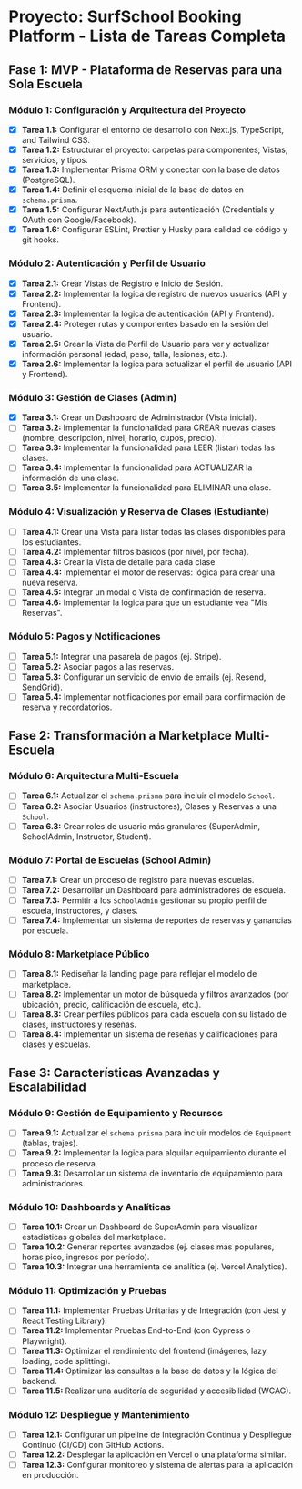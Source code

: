 # Proyecto: SurfSchool Booking Platform - Lista de Tareas Completa

## Fase 1: MVP - Plataforma de Reservas para una Sola Escuela

### Módulo 1: Configuración y Arquitectura del Proyecto
- [x] **Tarea 1.1:** Configurar el entorno de desarrollo con Next.js, TypeScript, and Tailwind CSS.
- [x] **Tarea 1.2:** Estructurar el proyecto: carpetas para componentes, Vistas, servicios, y tipos.
- [x] **Tarea 1.3:** Implementar Prisma ORM y conectar con la base de datos (PostgreSQL).
- [x] **Tarea 1.4:** Definir el esquema inicial de la base de datos en `schema.prisma`.
- [x] **Tarea 1.5:** Configurar NextAuth.js para autenticación (Credentials y OAuth con Google/Facebook).
- [x] **Tarea 1.6:** Configurar ESLint, Prettier y Husky para calidad de código y git hooks.

### Módulo 2: Autenticación y Perfil de Usuario
- [x] **Tarea 2.1:** Crear Vistas de Registro e Inicio de Sesión.
- [x] **Tarea 2.2:** Implementar la lógica de registro de nuevos usuarios (API y Frontend).
- [x] **Tarea 2.3:** Implementar la lógica de autenticación (API y Frontend).
- [x] **Tarea 2.4:** Proteger rutas y componentes basado en la sesión del usuario.
- [x] **Tarea 2.5:** Crear la Vista de Perfil de Usuario para ver y actualizar información personal (edad, peso, talla, lesiones, etc.).
- [x] **Tarea 2.6:** Implementar la lógica para actualizar el perfil de usuario (API y Frontend).

### Módulo 3: Gestión de Clases (Admin)
- [x] **Tarea 3.1:** Crear un Dashboard de Administrador (Vista inicial).
- [ ] **Tarea 3.2:** Implementar la funcionalidad para CREAR nuevas clases (nombre, descripción, nivel, horario, cupos, precio).
- [ ] **Tarea 3.3:** Implementar la funcionalidad para LEER (listar) todas las clases.
- [ ] **Tarea 3.4:** Implementar la funcionalidad para ACTUALIZAR la información de una clase.
- [ ] **Tarea 3.5:** Implementar la funcionalidad para ELIMINAR una clase.

### Módulo 4: Visualización y Reserva de Clases (Estudiante)
- [ ] **Tarea 4.1:** Crear una Vista para listar todas las clases disponibles para los estudiantes.
- [ ] **Tarea 4.2:** Implementar filtros básicos (por nivel, por fecha).
- [ ] **Tarea 4.3:** Crear la Vista de detalle para cada clase.
- [ ] **Tarea 4.4:** Implementar el motor de reservas: lógica para crear una nueva reserva.
- [ ] **Tarea 4.5:** Integrar un modal o Vista de confirmación de reserva.
- [ ] **Tarea 4.6:** Implementar la lógica para que un estudiante vea "Mis Reservas".

### Módulo 5: Pagos y Notificaciones
- [ ] **Tarea 5.1:** Integrar una pasarela de pagos (ej. Stripe).
- [ ] **Tarea 5.2:** Asociar pagos a las reservas.
- [ ] **Tarea 5.3:** Configurar un servicio de envío de emails (ej. Resend, SendGrid).
- [ ] **Tarea 5.4:** Implementar notificaciones por email para confirmación de reserva y recordatorios.

## Fase 2: Transformación a Marketplace Multi-Escuela

### Módulo 6: Arquitectura Multi-Escuela
- [ ] **Tarea 6.1:** Actualizar el `schema.prisma` para incluir el modelo `School`.
- [ ] **Tarea 6.2:** Asociar Usuarios (instructores), Clases y Reservas a una `School`.
- [ ] **Tarea 6.3:** Crear roles de usuario más granulares (SuperAdmin, SchoolAdmin, Instructor, Student).

### Módulo 7: Portal de Escuelas (School Admin)
- [ ] **Tarea 7.1:** Crear un proceso de registro para nuevas escuelas.
- [ ] **Tarea 7.2:** Desarrollar un Dashboard para administradores de escuela.
- [ ] **Tarea 7.3:** Permitir a los `SchoolAdmin` gestionar su propio perfil de escuela, instructores, y clases.
- [ ] **Tarea 7.4:** Implementar un sistema de reportes de reservas y ganancias por escuela.

### Módulo 8: Marketplace Público
- [ ] **Tarea 8.1:** Rediseñar la landing page para reflejar el modelo de marketplace.
- [ ] **Tarea 8.2:** Implementar un motor de búsqueda y filtros avanzados (por ubicación, precio, calificación de escuela, etc.).
- [ ] **Tarea 8.3:** Crear perfiles públicos para cada escuela con su listado de clases, instructores y reseñas.
- [ ] **Tarea 8.4:** Implementar un sistema de reseñas y calificaciones para clases y escuelas.

## Fase 3: Características Avanzadas y Escalabilidad

### Módulo 9: Gestión de Equipamiento y Recursos
- [ ] **Tarea 9.1:** Actualizar el `schema.prisma` para incluir modelos de `Equipment` (tablas, trajes).
- [ ] **Tarea 9.2:** Implementar la lógica para alquilar equipamiento durante el proceso de reserva.
- [ ] **Tarea 9.3:** Desarrollar un sistema de inventario de equipamiento para administradores.

### Módulo 10: Dashboards y Analíticas
- [ ] **Tarea 10.1:** Crear un Dashboard de SuperAdmin para visualizar estadísticas globales del marketplace.
- [ ] **Tarea 10.2:** Generar reportes avanzados (ej. clases más populares, horas pico, ingresos por período).
- [ ] **Tarea 10.3:** Integrar una herramienta de analítica (ej. Vercel Analytics).

### Módulo 11: Optimización y Pruebas
- [ ] **Tarea 11.1:** Implementar Pruebas Unitarias y de Integración (con Jest y React Testing Library).
- [ ] **Tarea 11.2:** Implementar Pruebas End-to-End (con Cypress o Playwright).
- [ ] **Tarea 11.3:** Optimizar el rendimiento del frontend (imágenes, lazy loading, code splitting).
- [ ] **Tarea 11.4:** Optimizar las consultas a la base de datos y la lógica del backend.
- [ ] **Tarea 11.5:** Realizar una auditoría de seguridad y accesibilidad (WCAG).

### Módulo 12: Despliegue y Mantenimiento
- [ ] **Tarea 12.1:** Configurar un pipeline de Integración Continua y Despliegue Continuo (CI/CD) con GitHub Actions.
- [ ] **Tarea 12.2:** Desplegar la aplicación en Vercel o una plataforma similar.
- [ ] **Tarea 12.3:** Configurar monitoreo y sistema de alertas para la aplicación en producción.
